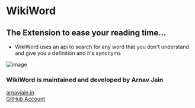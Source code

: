 # WikiWord
## The Extension to ease your reading time...

- WikiWord uses an api to search for any word that you don't understand and give you a definition and it's synonyms 

![image](https://user-images.githubusercontent.com/70736942/119270543-cda13d80-bc1a-11eb-930c-03ebe7738f3e.png)

### WikiWord is maintained and developed by Arnav Jain
[arnavjain.in](https://arnavjain.in) <br>
[GitHub Account](https://github.com/arnavjainn06)
